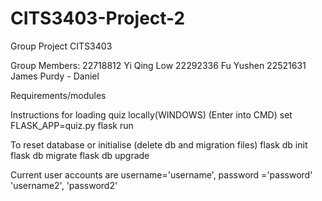 # CITS3403-Project-2
Group Project CITS3403

Group Members:
22718812 Yi Qing Low
22292336 Fu Yushen
22521631 James Purdy
           - Daniel

Requirements/modules


Instructions for loading quiz locally(WINDOWS)
(Enter into CMD)
set FLASK_APP=quiz.py
flask run

To reset database or initialise (delete db and migration files)
flask db init
flask db migrate
flask db upgrade

Current user accounts are
username='username', password ='password'
'username2', 'password2'

